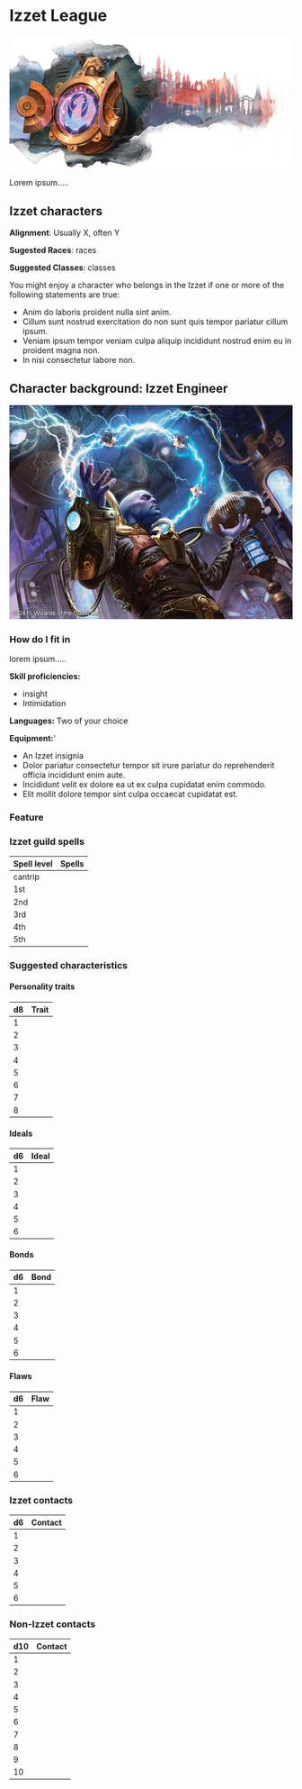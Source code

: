 # Izzet League

![emblem](../resources/images/izzet/emblem.png)

Lorem ipsum.....

## Izzet characters

**Alignment**: Usually X, often Y

**Sugested Races**: races

**Suggested Classes**: classes

You might enjoy a character who belongs in the Izzet if one or more of the
following statements are true:

* Anim do laboris proident nulla sint anim.
* Cillum sunt nostrud exercitation do non sunt quis tempor pariatur cillum ipsum.
* Veniam ipsum tempor veniam culpa aliquip incididunt nostrud enim eu in proident magna non.
* In nisi consectetur labore non.

## Character background: Izzet Engineer

![guildMember](../resources/images/izzet/member.jpg)

### How do I fit in

lorem ipsum.....

**Skill proficiencies:**

* insight
* Intimidation

**Languages:**
Two of your choice

**Equipment:**'

* An Izzet insignia
* Dolor pariatur consectetur tempor sit irure pariatur do reprehenderit officia incididunt enim aute.
* Incididunt velit ex dolore ea ut ex culpa cupidatat enim commodo.
* Elit mollit dolore tempor sint culpa occaecat cupidatat est.

### Feature

### Izzet guild spells

| **Spell level** | **Spells** |
| --------------- | ---------- |
| cantrip         |
| 1st             |
| 2nd             |
| 3rd             |
| 4th             |
| 5th             |

### Suggested characteristics

#### Personality traits

| **d8** | **Trait** |
| ------ | --------- |
| 1      |
| 2      |
| 3      |
| 4      |
| 5      |
| 6      |
| 7      |
| 8      |

#### Ideals

| **d6** | **Ideal** |
| ------ | --------- |
| 1      |
| 2      |
| 3      |
| 4      |
| 5      |
| 6      |

#### Bonds

| **d6** | **Bond** |
| ------ | -------- |
| 1      |
| 2      |
| 3      |
| 4      |
| 5      |
| 6      |

#### Flaws

| **d6** | **Flaw** |
| ------ | -------- |
| 1      |
| 2      |
| 3      |
| 4      |
| 5      |
| 6      |

### Izzet contacts

| **d6** | **Contact** |
| ------ | ----------- |
| 1      |
| 2      |
| 3      |
| 4      |
| 5      |
| 6      |

### Non-Izzet contacts

| **d10** | **Contact** |
| ------- | ----------- |
| 1       |
| 2       |
| 3       |
| 4       |
| 5       |
| 6       |
| 7       |
| 8       |
| 9       |
| 10      |
